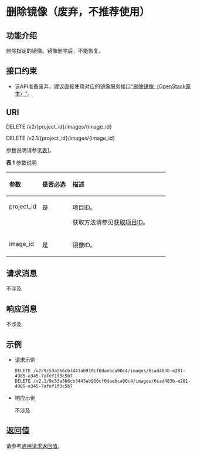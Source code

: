 # 删除镜像（废弃，不推荐使用）<a name="ZH-CN_TOPIC_0065817699"></a>

## 功能介绍<a name="zh-cn_topic_0057973130_section46534580"></a>

删除指定的镜像。镜像删除后，不能恢复。

## 接口约束<a name="zh-cn_topic_0057973130_section11204655"></a>

-   该API准备废弃，建议直接使用对应的镜像服务接口["删除镜像（OpenStack原生）"](https://support.huaweicloud.com/api-ims/zh-cn_topic_0020092108.html)。

## URI<a name="zh-cn_topic_0057973130_section16158042"></a>

DELETE /v2/\{project\_id\}/images/\{image\_id\}

DELETE /v2.1/\{project\_id\}/images/\{image\_id\}

参数说明请参见[表1](#zh-cn_topic_0057973130_zh-cn_topic_0020212650_table62669527)。

**表 1**  参数说明

<a name="zh-cn_topic_0057973130_zh-cn_topic_0020212650_table62669527"></a>
<table><thead align="left"><tr id="zh-cn_topic_0057973130_zh-cn_topic_0020212650_row33894570"><th class="cellrowborder" valign="top" width="20.74%" id="mcps1.2.4.1.1"><p id="p5187119"><a name="p5187119"></a><a name="p5187119"></a>参数</p>
</th>
<th class="cellrowborder" valign="top" width="19.05%" id="mcps1.2.4.1.2"><p id="p17503500"><a name="p17503500"></a><a name="p17503500"></a>是否必选</p>
</th>
<th class="cellrowborder" valign="top" width="60.209999999999994%" id="mcps1.2.4.1.3"><p id="p8497414"><a name="p8497414"></a><a name="p8497414"></a>描述</p>
</th>
</tr>
</thead>
<tbody><tr id="zh-cn_topic_0057973130_zh-cn_topic_0020212650_row8419032"><td class="cellrowborder" valign="top" width="20.74%" headers="mcps1.2.4.1.1 "><p id="zh-cn_topic_0057973130_zh-cn_topic_0020212650_p10852974"><a name="zh-cn_topic_0057973130_zh-cn_topic_0020212650_p10852974"></a><a name="zh-cn_topic_0057973130_zh-cn_topic_0020212650_p10852974"></a>project_id</p>
</td>
<td class="cellrowborder" valign="top" width="19.05%" headers="mcps1.2.4.1.2 "><p id="zh-cn_topic_0057973130_zh-cn_topic_0020212650_p6675738"><a name="zh-cn_topic_0057973130_zh-cn_topic_0020212650_p6675738"></a><a name="zh-cn_topic_0057973130_zh-cn_topic_0020212650_p6675738"></a>是</p>
</td>
<td class="cellrowborder" valign="top" width="60.209999999999994%" headers="mcps1.2.4.1.3 "><p id="p37593705"><a name="p37593705"></a><a name="p37593705"></a>项目ID。</p>
<p id="p1180512217438"><a name="p1180512217438"></a><a name="p1180512217438"></a>获取方法请参见<a href="获取项目ID.md">获取项目ID</a>。</p>
</td>
</tr>
<tr id="zh-cn_topic_0057973130_row132721948105411"><td class="cellrowborder" valign="top" width="20.74%" headers="mcps1.2.4.1.1 "><p id="zh-cn_topic_0057973130_p11272124885417"><a name="zh-cn_topic_0057973130_p11272124885417"></a><a name="zh-cn_topic_0057973130_p11272124885417"></a>image_id</p>
</td>
<td class="cellrowborder" valign="top" width="19.05%" headers="mcps1.2.4.1.2 "><p id="zh-cn_topic_0057973130_p11272104895417"><a name="zh-cn_topic_0057973130_p11272104895417"></a><a name="zh-cn_topic_0057973130_p11272104895417"></a>是</p>
</td>
<td class="cellrowborder" valign="top" width="60.209999999999994%" headers="mcps1.2.4.1.3 "><p id="zh-cn_topic_0057973130_p11272948145412"><a name="zh-cn_topic_0057973130_p11272948145412"></a><a name="zh-cn_topic_0057973130_p11272948145412"></a>镜像ID。</p>
</td>
</tr>
</tbody>
</table>

## 请求消息<a name="zh-cn_topic_0057973130_section35161875"></a>

不涉及

## 响应消息<a name="zh-cn_topic_0057973130_section48021419"></a>

不涉及

## 示例<a name="zh-cn_topic_0057973130_section29539590"></a>

-   请求示例

    ```
    DELETE /v2/9c53a566cb3443ab910cf0daebca90c4/images/6cad483b-e281-4985-a345-7afef1f3c5b7
    DELETE /v2.1/9c53a566cb3443ab910cf0daebca90c4/images/6cad483b-e281-4985-a345-7afef1f3c5b7
    ```

-   响应示例

    不涉及


## 返回值<a name="zh-cn_topic_0057973130_section3564114017426"></a>

请参考[通用请求返回值](通用请求返回值.md)。

